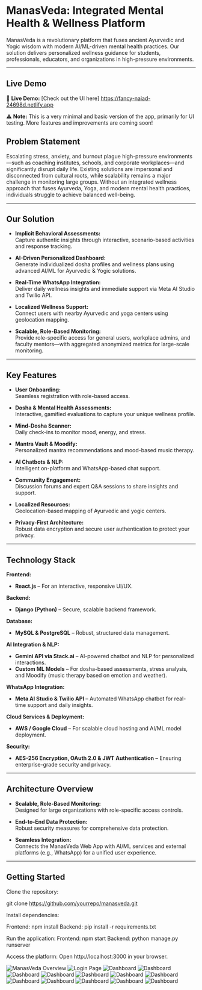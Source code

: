 # ManasVeda: Integrated Mental Health & Wellness Platform

ManasVeda is a revolutionary platform that fuses ancient Ayurvedic and Yogic wisdom with modern AI/ML-driven mental health practices. Our solution delivers personalized wellness guidance for students, professionals, educators, and organizations in high-pressure environments.

---

## Live Demo  
🚀 **Live Demo:** [Check out the UI here] https://fancy-naiad-24698d.netlify.app

⚠️ **Note:** This is a very minimal and basic version of the app, primarily for UI testing. More features and improvements  are coming soon!


## Problem Statement

Escalating stress, anxiety, and burnout plague high-pressure environments—such as coaching institutes, schools, and corporate workplaces—and significantly disrupt daily life. Existing solutions are impersonal and disconnected from cultural roots, while scalability remains a major challenge in monitoring large groups. Without an integrated wellness approach that fuses Ayurveda, Yoga, and modern mental health practices, individuals struggle to achieve balanced well-being.

---

## Our Solution

- **Implicit Behavioral Assessments:**  
  Capture authentic insights through interactive, scenario-based activities and response tracking.

- **AI-Driven Personalized Dashboard:**  
  Generate individualized dosha profiles and wellness plans using advanced AI/ML for Ayurvedic & Yogic solutions.

- **Real-Time WhatsApp Integration:**  
  Deliver daily wellness insights and immediate support via Meta AI Studio and Twilio API.

- **Localized Wellness Support:**  
  Connect users with nearby Ayurvedic and yoga centers using geolocation mapping.

- **Scalable, Role-Based Monitoring:**  
  Provide role-specific access for general users, workplace admins, and faculty mentors—with aggregated anonymized metrics for large-scale monitoring.

---

## Key Features

- **User Onboarding:**  
  Seamless registration with role-based access.

- **Dosha & Mental Health Assessments:**  
  Interactive, gamified evaluations to capture your unique wellness profile.

- **Mind-Dosha Scanner:**  
  Daily check-ins to monitor mood, energy, and stress.

- **Mantra Vault & Moodify:**  
  Personalized mantra recommendations and mood-based music therapy.

- **AI Chatbots & NLP:**  
  Intelligent on-platform and WhatsApp-based chat support.

- **Community Engagement:**  
  Discussion forums and expert Q&A sessions to share insights and support.

- **Localized Resources:**  
  Geolocation-based mapping of Ayurvedic and yogic centers.

- **Privacy-First Architecture:**  
  Robust data encryption and secure user authentication to protect your privacy.

---

## Technology Stack

**Frontend:**  
- **React.js** – For an interactive, responsive UI/UX.

**Backend:**  
- **Django (Python)** – Secure, scalable backend framework.

**Database:**  
- **MySQL & PostgreSQL** – Robust, structured data management.

**AI Integration & NLP:**  
- **Gemini API via Stack.ai** – AI-powered chatbot and NLP for personalized interactions.  
- **Custom ML Models** – For dosha-based assessments, stress analysis, and Moodify (music therapy based on emotion and weather).

**WhatsApp Integration:**  
- **Meta AI Studio & Twilio API** – Automated WhatsApp chatbot for real-time support and daily insights.

**Cloud Services & Deployment:**  
- **AWS / Google Cloud** – For scalable cloud hosting and AI/ML model deployment.

**Security:**  
- **AES-256 Encryption, OAuth 2.0 & JWT Authentication** – Ensuring enterprise-grade security and privacy.

---

## Architecture Overview

- **Scalable, Role-Based Monitoring:**  
  Designed for large organizations with role-specific access controls.
  
- **End-to-End Data Protection:**  
  Robust security measures for comprehensive data protection.
  
- **Seamless Integration:**  
  Connects the ManasVeda Web App with AI/ML services and external platforms (e.g., WhatsApp) for a unified user experience.

---

## Getting Started
Clone the repository:

git clone https://github.com/yourrepo/manasveda.git

Install dependencies:

Frontend: npm install
Backend: pip install -r requirements.txt

Run the application:
Frontend: npm start
Backend: python manage.py runserver


Access the platform:
Open http://localhost:3000 in your browser.

![ManasVeda Overview](ss/Picture1.png)
![Login Page](ss/Picture2.png)
![Dashboard](ss/Picture3.png)
![Dashboard](ss/Picture4.png)
![Dashboard](ss/Picture5.png)
![Dashboard](ss/Picture6.png)
![Dashboard](ss/Picture7.png)
![Dashboard](ss/Picture8.png)
![Dashboard](ss/Picture9.png)
![Dashboard](ss/Picture10.png)
![Dashboard](ss/Picture11.png)
![Dashboard](ss/Picture12.png)
![Dashboard](ss/Picture13.png)
![Dashboard](ss/Picture14.png)




